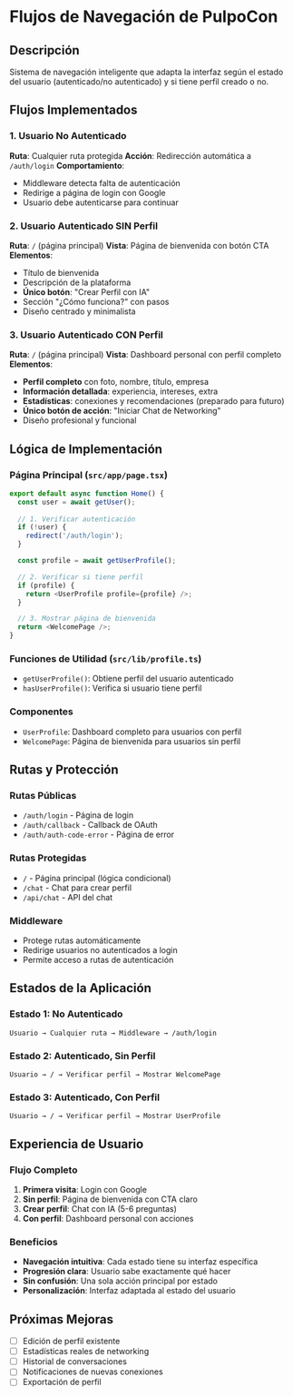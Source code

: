 # Flujos de Navegación de PulpoCon

## Descripción

Sistema de navegación inteligente que adapta la interfaz según el estado del usuario (autenticado/no autenticado) y si tiene perfil creado o no.

## Flujos Implementados

### 1. Usuario No Autenticado
**Ruta**: Cualquier ruta protegida
**Acción**: Redirección automática a `/auth/login`
**Comportamiento**: 
- Middleware detecta falta de autenticación
- Redirige a página de login con Google
- Usuario debe autenticarse para continuar

### 2. Usuario Autenticado SIN Perfil
**Ruta**: `/` (página principal)
**Vista**: Página de bienvenida con botón CTA
**Elementos**:
- Título de bienvenida
- Descripción de la plataforma
- **Único botón**: "Crear Perfil con IA"
- Sección "¿Cómo funciona?" con pasos
- Diseño centrado y minimalista

### 3. Usuario Autenticado CON Perfil
**Ruta**: `/` (página principal)
**Vista**: Dashboard personal con perfil completo
**Elementos**:
- **Perfil completo** con foto, nombre, título, empresa
- **Información detallada**: experiencia, intereses, extra
- **Estadísticas**: conexiones y recomendaciones (preparado para futuro)
- **Único botón de acción**: "Iniciar Chat de Networking"
- Diseño profesional y funcional

## Lógica de Implementación

### Página Principal (`src/app/page.tsx`)
```typescript
export default async function Home() {
  const user = await getUser();
  
  // 1. Verificar autenticación
  if (!user) {
    redirect('/auth/login');
  }

  const profile = await getUserProfile();

  // 2. Verificar si tiene perfil
  if (profile) {
    return <UserProfile profile={profile} />;
  }

  // 3. Mostrar página de bienvenida
  return <WelcomePage />;
}
```

### Funciones de Utilidad (`src/lib/profile.ts`)
- `getUserProfile()`: Obtiene perfil del usuario autenticado
- `hasUserProfile()`: Verifica si usuario tiene perfil

### Componentes
- `UserProfile`: Dashboard completo para usuarios con perfil
- `WelcomePage`: Página de bienvenida para usuarios sin perfil

## Rutas y Protección

### Rutas Públicas
- `/auth/login` - Página de login
- `/auth/callback` - Callback de OAuth
- `/auth/auth-code-error` - Página de error

### Rutas Protegidas
- `/` - Página principal (lógica condicional)
- `/chat` - Chat para crear perfil
- `/api/chat` - API del chat

### Middleware
- Protege rutas automáticamente
- Redirige usuarios no autenticados a login
- Permite acceso a rutas de autenticación

## Estados de la Aplicación

### Estado 1: No Autenticado
```
Usuario → Cualquier ruta → Middleware → /auth/login
```

### Estado 2: Autenticado, Sin Perfil
```
Usuario → / → Verificar perfil → Mostrar WelcomePage
```

### Estado 3: Autenticado, Con Perfil
```
Usuario → / → Verificar perfil → Mostrar UserProfile
```

## Experiencia de Usuario

### Flujo Completo
1. **Primera visita**: Login con Google
2. **Sin perfil**: Página de bienvenida con CTA claro
3. **Crear perfil**: Chat con IA (5-6 preguntas)
4. **Con perfil**: Dashboard personal con acciones

### Beneficios
- **Navegación intuitiva**: Cada estado tiene su interfaz específica
- **Progresión clara**: Usuario sabe exactamente qué hacer
- **Sin confusión**: Una sola acción principal por estado
- **Personalización**: Interfaz adaptada al estado del usuario

## Próximas Mejoras

- [ ] Edición de perfil existente
- [ ] Estadísticas reales de networking
- [ ] Historial de conversaciones
- [ ] Notificaciones de nuevas conexiones
- [ ] Exportación de perfil
